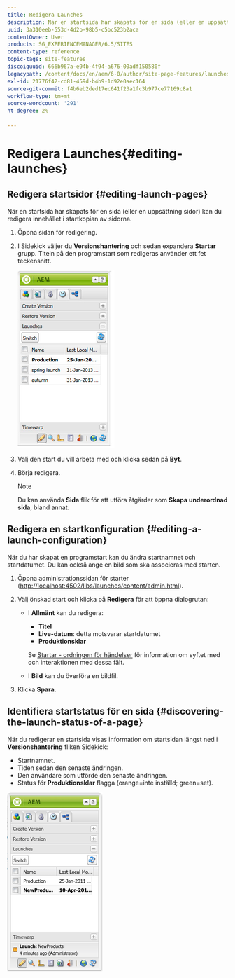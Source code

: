 ```yaml
---
title: Redigera Launches
description: När en startsida har skapats för en sida (eller en uppsättning sidor) kan du redigera innehållet i startkopian av sidorna.
uuid: 3a310eeb-553d-4d2b-98b5-c5bc523b2aca
contentOwner: User
products: SG_EXPERIENCEMANAGER/6.5/SITES
content-type: reference
topic-tags: site-features
discoiquuid: 666b967a-e94b-4f94-a676-00adf150580f
legacypath: /content/docs/en/aem/6-0/author/site-page-features/launches
exl-id: 21776f42-cd81-459d-b4b9-1d92e0aec164
source-git-commit: f4b6eb2ded17ec641f23a1fc3b977ce77169c8a1
workflow-type: tm+mt
source-wordcount: '291'
ht-degree: 2%

---
```


# Redigera Launches{#editing-launches}

## Redigera startsidor {#editing-launch-pages}

När en startsida har skapats för en sida (eller en uppsättning sidor) kan du redigera innehållet i startkopian av sidorna.

1. Öppna sidan för redigering.
1. I Sidekick väljer du **Versionshantering** och sedan expandera **Startar** grupp. Titeln på den programstart som redigeras använder ett fet teckensnitt.

   ![chlimage_1-13](assets/chlimage_1-13.jpeg)

1. Välj den start du vill arbeta med och klicka sedan på **Byt**.
1. Börja redigera.

   >[!NOTE]
   >
   >Du kan använda **Sida** flik för att utföra åtgärder som **Skapa underordnad sida**, bland annat.

## Redigera en startkonfiguration {#editing-a-launch-configuration}

När du har skapat en programstart kan du ändra startnamnet och startdatumet. Du kan också ange en bild som ska associeras med starten.

1. Öppna administrationssidan för starter ([http://localhost:4502/libs/launches/content/admin.html](http://localhost:4502/libs/launches/content/admin.html)).

1. Välj önskad start och klicka på **Redigera** för att öppna dialogrutan:

   * I **Allmänt** kan du redigera:

      * **Titel**
      * **Live-datum**: detta motsvarar startdatumet
      * **Produktionsklar**

      Se [Startar - ordningen för händelser](/help/sites-authoring/launches.md#launches-the-order-of-events) för information om syftet med och interaktionen med dessa fält.

   * I **Bild** kan du överföra en bildfil.


1. Klicka **Spara**.

## Identifiera startstatus för en sida {#discovering-the-launch-status-of-a-page}

När du redigerar en startsida visas information om startsidan längst ned i **Versionshantering** fliken Sidekick:

* Startnamnet.
* Tiden sedan den senaste ändringen.
* Den användare som utförde den senaste ändringen.
* Status för **Produktionsklar** flagga (orange=inte inställd; green=set).

![chlimage_1-186](assets/chlimage_1-186.png)

